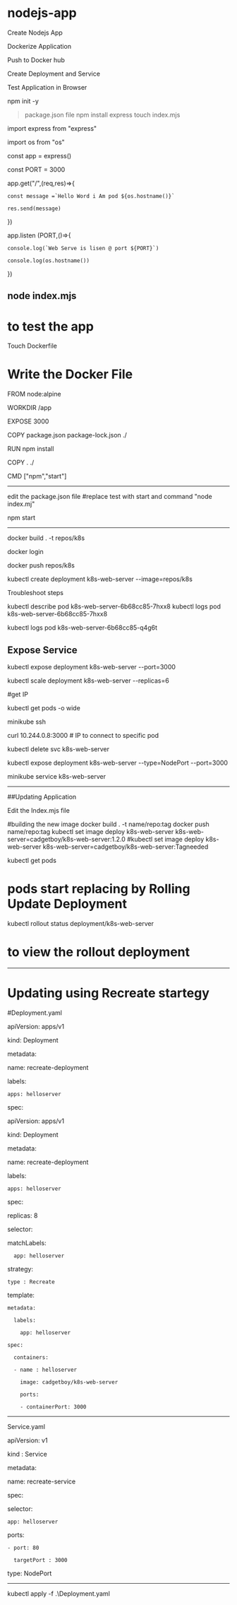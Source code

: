 # nodejs-app
Create Nodejs App

Dockerize Application 

Push to Docker hub 

Create Deployment and Service 

Test Application in Browser 

npm init -y 

> package.json file 
npm install express 
touch index.mjs 

import express from "express"

import os from "os"

const app = express()

const PORT = 3000 

app.get("/",(req,res)=>{

    const message =`Hello Word i Am pod ${os.hostname()}`

    res.send(message)

})


app.listen (PORT,()=>{

    console.log(`Web Serve is lisen @ port ${PORT}`)

    console.log(os.hostname())

})


## node index.mjs 
# to test the app 

Touch Dockerfile 
# Write the Docker File 

FROM node:alpine

WORKDIR /app

EXPOSE 3000

COPY package.json package-lock.json ./

RUN npm install

COPY . ./

CMD ["npm","start"]


-----------------------------

edit the package.json file 
#replace test with start and command "node index.mj"

npm start 


----------------------------

docker build . -t repos/k8s 

docker login 

docker push repos/k8s 


kubectl create deployment k8s-web-server --image=repos/k8s

Troubleshoot steps 

kubectl describe pod k8s-web-server-6b68cc85-7hxx8
kubectl logs pod k8s-web-server-6b68cc85-7hxx8  

kubectl logs pod k8s-web-server-6b68cc85-q4g6t 


## Expose Service 

kubectl expose deployment k8s-web-server --port=3000 

kubectl scale deployment k8s-web-server --replicas=6 

#get IP 

kubectl get pods  -o wide 

minikube ssh 


curl 10.244.0.8:3000 # IP to connect to specific pod 

kubectl delete svc k8s-web-server 

kubectl expose deployment k8s-web-server --type=NodePort --port=3000 

minikube service k8s-web-server 

____________________________________________________________________________________________

##Updating Application 

Edit the Index.mjs file 

#building the new image
docker build . -t name/repo:tag
docker push name/repo:tag 
kubectl set image deploy k8s-web-server k8s-web-server=cadgetboy/k8s-web-server:1.2.0
#kubectl set image deploy k8s-web-server k8s-web-server=cadgetboy/k8s-web-server:Tagneeded

kubectl get pods 
# pods start replacing  by Rolling Update Deployment 
kubectl rollout status deployment/k8s-web-server
# to view the rollout deployment 

-----------------------------------------
# Updating using Recreate startegy 
#Deployment.yaml

apiVersion: apps/v1

kind: Deployment

metadata:

  name: recreate-deployment

  labels:

    apps: helloserver

spec:

apiVersion: apps/v1

kind: Deployment

metadata:

  name: recreate-deployment

  labels:

    apps: helloserver

spec:

  replicas: 8

  selector:

   matchLabels: 

      app: helloserver

  strategy:

    type : Recreate

  template:

    metadata:

      labels:

        app: helloserver

    spec:  

      containers:

      - name : helloserver

        image: cadgetboy/k8s-web-server

        ports:

        - containerPort: 3000

--------------------------------------
Service.yaml 

apiVersion: v1

kind : Service

metadata:

  name: recreate-service

spec:

  selector:

    app: helloserver

  ports:

    - port: 80

      targetPort : 3000

  type: NodePort

---------------------------------------

kubectl apply -f .\Deployment.yaml

